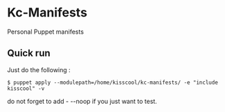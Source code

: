 Kc-Manifests
============

Personal Puppet manifests

Quick run
---------

Just do the following :

	$ puppet apply --modulepath=/home/kisscool/kc-manifests/ -e "include kisscool" -v

do not forget to add - --noop if you just want to test.
